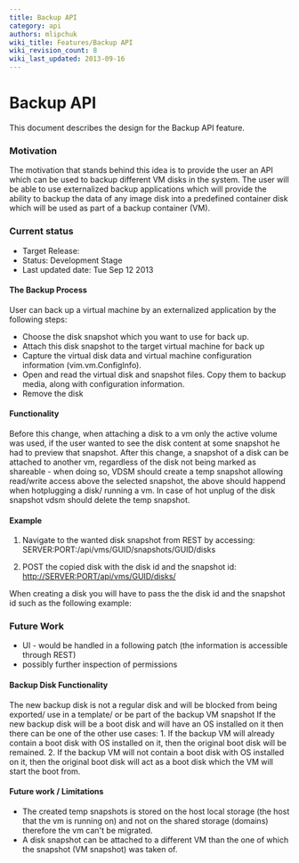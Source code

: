 ```yaml
---
title: Backup API
category: api
authors: mlipchuk
wiki_title: Features/Backup API
wiki_revision_count: 8
wiki_last_updated: 2013-09-16
---
```


# Backup API

This document describes the design for the Backup API feature.

### Motivation

The motivation that stands behind this idea is to provide the user an API which can be used to backup different VM disks in the system. The user will be able to use externalized backup applications which will provide the ability to backup the data of any image disk into a predefined container disk which will be used as part of a backup container (VM).

### Current status

*   Target Release:
*   Status: Development Stage
*   Last updated date: Tue Sep 12 2013

#### The Backup Process

User can back up a virtual machine by an externalized application by the following steps:

*   Choose the disk snapshot which you want to use for back up.
*   Attach this disk snapshot to the target virtual machine for back up
*   Capture the virtual disk data and virtual machine configuration information (vim.vm.ConfigInfo).
*   Open and read the virtual disk and snapshot files. Copy them to backup media, along with configuration information.
*   Remove the disk

#### Functionality

Before this change, when attaching a disk to a vm only the active volume was used, if the user wanted to see the disk content at some snapshot he had to preview that snapshot.
After this change, a snapshot of a disk can be attached to another vm, regardless of the disk not being marked as shareable - when doing so, VDSM should create a temp snapshot allowing read/write access above the selected snapshot, the above should happend when hotplugging a disk/ running a vm. In case of hot unplug of the disk snapshot vdsm should delete the temp snapshot.

#### Example

1. Navigate to the wanted disk snapshot from REST by accessing:
SERVER:PORT:/api/vms/GUID/snapshots/GUID/disks

2. POST the copied disk with the disk id and the snapshot id:
[http://SERVER:PORT/api/vms/GUID/disks/](http://SERVER:PORT/api/vms/GUID/disks/)

When creating a disk you will have to pass the the disk id and the snapshot id such as the following example:
<disk id="xxxxxxxx-xxxx-xxxx-xxxx-xxxxxxxxxxxx">
<snapshot id="xxxxxxxx-xxxx-xxxx-xxxx-xxxxxxxxxxxx"/>
</disk>

### Future Work

*   UI - would be handled in a following patch (the information is accessible through REST)
*   possibly further inspection of permissions

#### Backup Disk Functionality

The new backup disk is not a regular disk and will be blocked from being exported/ use in a template/ or be part of the backup VM snapshot If the new backup disk will be a boot disk and will have an OS installed on it then there can be one of the other use cases: 1. If the backup VM will already contain a boot disk with OS installed on it, then the original boot disk will be remained. 2. If the backup VM will not contain a boot disk with OS installed on it, then the original boot disk will act as a boot disk which the VM will start the boot from.

#### Future work / Limitations

*   The created temp snapshots is stored on the host local storage (the host that the vm is running on) and not on the shared storage (domains) therefore the vm can't be migrated.
*   A disk snapshot can be attached to a different VM than the one of which the snapshot (VM snapshot) was taken of.
